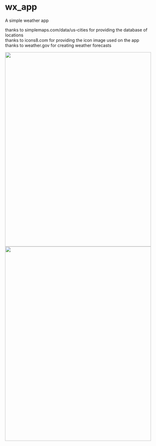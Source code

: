 # wx_app
A simple weather app

thanks to simplemaps.com/data/us-cities for providing the database of locations  
thanks to icons8.com for providing the icon image used on the app  
thanks to weather.gov for creating weather forecasts  
  
<img src = "https://user-images.githubusercontent.com/103331059/197359961-5e419757-48d3-443f-beb7-e8c5657f99ea.png" width="480" height="640" />
  

<img src = "https://user-images.githubusercontent.com/103331059/197360011-a3ca9847-f18e-4f4d-b7db-6b2e68a7de4f.png" width="480" height="640" />

